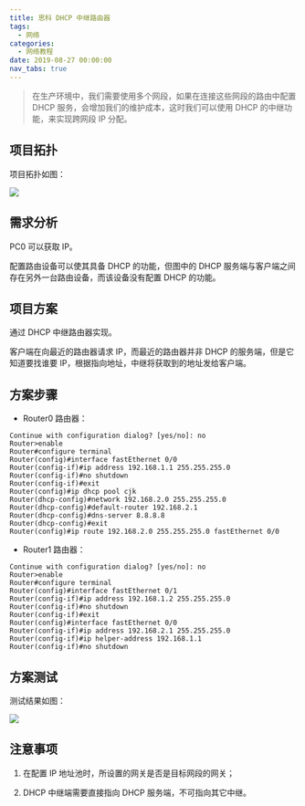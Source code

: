 ```yaml
---
title: 思科 DHCP 中继路由器
tags:
  - 网络
categories:
  - 网络教程
date: 2019-08-27 00:00:00
nav_tabs: true
---
```


> 在生产环境中，我们需要使用多个网段，如果在连接这些网段的路由中配置 DHCP 服务，会增加我们的维护成本，这时我们可以使用 DHCP 的中继功能，来实现跨网段 IP 分配。

<!-- more -->

## 项目拓扑

项目拓扑如图：

![](https://cdn.dusays.com/2019/08/49-1.jpg)

## 需求分析

PC0 可以获取 IP。

配置路由设备可以使其具备 DHCP 的功能，但图中的 DHCP 服务端与客户端之间存在另外一台路由设备，而该设备没有配置 DHCP 的功能。

## 项目方案

通过 DHCP 中继路由器实现。

客户端在向最近的路由器请求 IP，而最近的路由器并非 DHCP 的服务端，但是它知道要找谁要 IP，根据指向地址，中继将获取到的地址发给客户端。

## 方案步骤

* Router0 路由器：

```
Continue with configuration dialog? [yes/no]: no
Router>enable
Router#configure terminal
Router(config)#interface fastEthernet 0/0
Router(config-if)#ip address 192.168.1.1 255.255.255.0
Router(config-if)#no shutdown
Router(config-if)#exit
Router(config)#ip dhcp pool cjk
Router(dhcp-config)#network 192.168.2.0 255.255.255.0
Router(dhcp-config)#default-router 192.168.2.1
Router(dhcp-config)#dns-server 8.8.8.8
Router(dhcp-config)#exit
Router(config)#ip route 192.168.2.0 255.255.255.0 fastEthernet 0/0
```

* Router1 路由器：

```
Continue with configuration dialog? [yes/no]: no
Router>enable
Router#configure terminal
Router(config)#interface fastEthernet 0/1
Router(config-if)#ip address 192.168.1.2 255.255.255.0
Router(config-if)#no shutdown
Router(config-if)#exit
Router(config)#interface fastEthernet 0/0
Router(config-if)#ip address 192.168.2.1 255.255.255.0
Router(config-if)#ip helper-address 192.168.1.1
Router(config-if)#no shutdown
```

## 方案测试

测试结果如图：

![](https://cdn.dusays.com/2019/08/49-2.jpg)

## 注意事项

1. 在配置 IP 地址池时，所设置的网关是否是目标网段的网关；

2. DHCP 中继端需要直接指向 DHCP 服务端，不可指向其它中继。